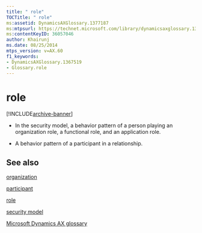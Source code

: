 ```yaml
---
title: " role"
TOCTitle: " role"
ms:assetid: DynamicsAXGlossary.1377187
ms:mtpsurl: https://technet.microsoft.com/library/dynamicsaxglossary.1377187(v=AX.60)
ms:contentKeyID: 36057046
author: Khairunj
ms.date: 08/25/2014
mtps_version: v=AX.60
f1_keywords:
- DynamicsAXGlossary.1367519
- Glossary.role
---
```


# role


[!INCLUDE[archive-banner](includes/archive-banner.md)]

  - In the security model, a behavior pattern of a person playing an organization role, a functional role, and an application role.

  - A behavior pattern of a participant in a relationship.

## See also

[organization](organization.md)

[participant](participant.md)

[role](role.md)

[security model](security-model.md)

[Microsoft Dynamics AX glossary](glossary/microsoft-dynamics-ax-glossary.md)

  


